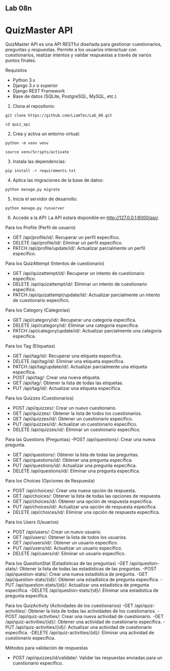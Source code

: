 ## Lab 08n

# QuizMaster API

QuizMaster API es una API RESTful diseñada para gestionar cuestionarios, preguntas y respuestas. Permite a los usuarios interactuar con cuestionarios, realizar intentos y validar respuestas a través de varios puntos finales.

Requisitos
- Python 3.x
- Django 3.x o superior
- Django REST Framework
- Base de datos (SQLite, PostgreSQL, MySQL, etc.)

1. Clona el repositorio:
````
git clone https://github.com/LiamTec/Lab_08.git

cd quiz_api
````

2. Crea y activa un entorno virtual:
````
python -m venv venv

source venv/Scripts/activate 
````

3. Instala las dependencias:
````
pip install -r requirements.txt
````

4. Aplica las migraciones de la base de datos:
````
python manage.py migrate
````

5. Inicia el servidor de desarrollo:
````
python manage.py runserver
````

6. Accede a la API:
La API estará disponible en http://127.0.0.1:8000/api/.

Para los Profile (Perfil de usuario)
- GET /api/profile/id/: Recuperar un perfil específico.
- DELETE /api/profile/id/: Eliminar un perfil específico.
- PATCH /api/profile/update/id/: Actualizar parcialmente un perfil específico.

Para los QuizAttempt (Intentos de cuestionario)
- GET /api/quizattempt/id/: Recuperar un intento de cuestionario específico.
- DELETE /api/quizattempt/id/: Eliminar un intento de cuestionario específico.
- PATCH /api/quizattempt/update/id/: Actualizar parcialmente un intento de cuestionario específico.

Para los Category (Categorías)
- GET /api/category/id/: Recuperar una categoría específica.
- DELETE /api/category/id/: Eliminar una categoría específica.
- PATCH /api/category/update/id/: Actualizar parcialmente una categoría específica.

Para los Tag (Etiquetas)
- GET /api/tag/id/: Recuperar una etiqueta específica.
- DELETE /api/tag/id/: Eliminar una etiqueta específica.
- PATCH /api/tag/update/id/: Actualizar parcialmente una etiqueta específica.
- POST /api/tag/: Crear una nueva etiqueta.
- GET /api/tag/: Obtener la lista de todas las etiquetas.
- PUT /api/tag/id/: Actualizar una etiqueta específica.
  
Para los Quizzes (Cuestionarios)
- POST /api/quizzes/: Crear un nuevo cuestionario.
- GET /api/quizzes/: Obtener la lista de todos los cuestionarios.
- GET /api/quizzes/id/: Obtener un cuestionario específico.
- PUT /api/quizzes/id/: Actualizar un cuestionario específico.
- DELETE /api/quizzes/id/: Eliminar un cuestionario específico.
  
Para las Questions (Preguntas)
-POST /api/questions/: Crear una nueva pregunta.
- GET /api/questions/: Obtener la lista de todas las preguntas.
- GET /api/questions/id/: Obtener una pregunta específica.
- PUT /api/questions/id/: Actualizar una pregunta específica.
- DELETE /api/questions/id/: Eliminar una pregunta específica.
  
Para los Choices (Opciones de Respuesta)
- POST /api/choices/: Crear una nueva opción de respuesta.
- GET /api/choices/: Obtener la lista de todas las opciones de respuesta.
- GET /api/choices/id/: Obtener una opción de respuesta específica.
- PUT /api/choices/id/: Actualizar una opción de respuesta específica.
- DELETE /api/choices/id/: Eliminar una opción de respuesta específica.

Para los Users (Usuarios)
- POST /api/users/: Crear un nuevo usuario.
- GET /api/users/: Obtener la lista de todos los usuarios.
- GET /api/users/id/: Obtener un usuario específico.
- PUT /api/users/id/: Actualizar un usuario específico.
- DELETE /api/users/id/: Eliminar un usuario específico.
  
Para los QuestionStat (Estadísticas de las preguntas)
-GET /api/question-stats/: Obtener la lista de todas las estadísticas de las preguntas.
-POST /api/question-stats/: Crear una nueva estadística de pregunta.
-GET /api/question-stats/{id}/: Obtener una estadística de pregunta específica.
-PUT /api/question-stats/{id}/: Actualizar una estadística de pregunta específica.
-DELETE /api/question-stats/{id}/: Eliminar una estadística de pregunta específica.

Para los QuizActivity (Actividades de los cuestionarios)
-GET /api/quiz-activities/: Obtener la lista de todas las actividades de los cuestionarios.
-POST /api/quiz-activities/: Crear una nueva actividad de cuestionario.
-GET /api/quiz-activities/{id}/: Obtener una actividad de cuestionario específica.
-PUT /api/quiz-activities/{id}/: Actualizar una actividad de cuestionario específica.
-DELETE /api/quiz-activities/{id}/: Eliminar una actividad de cuestionario específica.
  
Métodos para validación de respuestas
- POST /api/quizzes/id/validate/: Validar las respuestas enviadas para un cuestionario específico.



